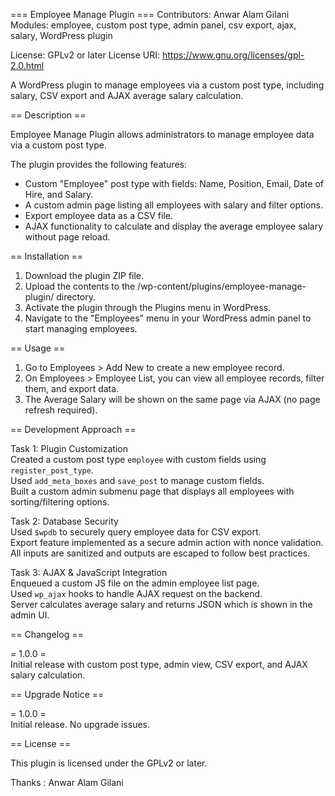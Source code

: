 
=== Employee Manage Plugin ===
Contributors: Anwar Alam Gilani
Modules: employee, custom post type, admin panel, csv export, ajax, salary, WordPress plugin

License: GPLv2 or later
License URI: https://www.gnu.org/licenses/gpl-2.0.html

A WordPress plugin to manage employees via a custom post type, including salary, CSV export and AJAX average salary calculation.

== Description ==

Employee Manage Plugin allows administrators to manage employee data via a custom post type. 

The plugin provides the following features:

- Custom "Employee" post type with fields: Name, Position, Email, Date of Hire, and Salary.
- A custom admin page listing all employees with salary and filter options.
- Export employee data as a CSV file.
- AJAX functionality to calculate and display the average employee salary without page reload.

== Installation ==

1. Download the plugin ZIP file.
2. Upload the contents to the /wp-content/plugins/employee-manage-plugin/ directory.
3. Activate the plugin through the Plugins menu in WordPress.
4. Navigate to the "Employees" menu in your WordPress admin panel to start managing employees.

== Usage ==

1. Go to Employees > Add New to create a new employee record.
2. On Employees > Employee List, you can view all employee records, filter them, and export data.
3. The Average Salary will be shown on the same page via AJAX (no page refresh required).

== Development Approach ==

Task 1: Plugin Customization  
Created a custom post type `employee` with custom fields using `register_post_type`.  
Used `add_meta_boxes` and `save_post` to manage custom fields.  
Built a custom admin submenu page that displays all employees with sorting/filtering options.

Task 2: Database Security  
Used `$wpdb` to securely query employee data for CSV export.  
Export feature implemented as a secure admin action with nonce validation.  
All inputs are sanitized and outputs are escaped to follow best practices.

Task 3: AJAX & JavaScript Integration  
Enqueued a custom JS file on the admin employee list page.  
Used `wp_ajax` hooks to handle AJAX request on the backend.  
Server calculates average salary and returns JSON which is shown in the admin UI.

== Changelog ==

= 1.0.0 =  
Initial release with custom post type, admin view, CSV export, and AJAX salary calculation.

== Upgrade Notice ==

= 1.0.0 =  
Initial release. No upgrade issues.

== License ==

This plugin is licensed under the GPLv2 or later.

Thanks : Anwar Alam Gilani
